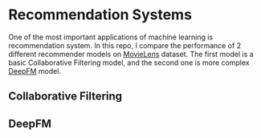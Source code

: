 # Recommendation Systems
One of the most important applications of machine learning is recommendation system. In this repo, I compare the performance of 2 different recommender models on 
[MovieLens](https://www.kaggle.com/datasets/odedgolden/movielens-1m-dataset) dataset. The first model is a basic Collaborative Filtering model, and the second one is more 
complex [DeepFM](https://www.ijcai.org/proceedings/2017/0239.pdf) model.
## Collaborative Filtering
## DeepFM
